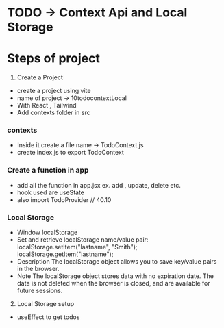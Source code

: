# TODO -> Context Api and Local Storage
# Steps of project
1. Create a Project
- create a project using vite
- name of project -> 10todocontextLocal
- With React , Tailwind
- Add contexts folder in src
### contexts
- Inside it create a file name -> TodoContext.js
- create index.js to export TodoContext

### Create a function in app
- add all the function in app.jsx ex. add , update, delete etc.
- hook used are useState
- also import TodoProvider
// 40.10

### Local Storage
- Window localStorage
- Set and retrieve localStorage name/value pair:
localStorage.setItem("lastname", "Smith");
localStorage.getItem("lastname");
- Description
The localStorage object allows you to save key/value pairs in the browser.
- Note
The localStorage object stores data with no expiration date.
The data is not deleted when the browser is closed, and are available for future sessions.

2. Local Storage setup
- useEffect to get todos
